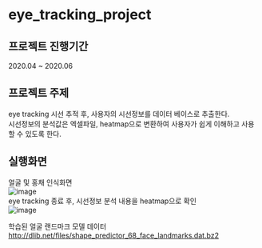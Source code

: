 # eye_tracking_project
프로젝트 진행기간
-----------------
  2020.04 ~ 2020.06  


프로젝트 주제
-----------------
  eye tracking 시선 추적 후, 사용자의 시선정보를 데이터 베이스로 추출한다.  
  시선정보의 분석값은 엑셀파일, heatmap으로 변환하여 사용자가 쉽게 이해하고 사용할 수 있도록 한다.


실행화면
-----------------
얼굴 및 홍채 인식화면  
![image](https://user-images.githubusercontent.com/50227394/86941727-3c9ab280-c17f-11ea-8500-9d3b3e6776d6.png)  
eye tracking 종료 후, 시선정보 분석 내용을 heatmap으로 확인  
![image](https://user-images.githubusercontent.com/50227394/86941899-753a8c00-c17f-11ea-9f8c-e7a49cabac9e.png)


학습된 얼굴 랜드마크 모델 데이터  
http://dlib.net/files/shape_predictor_68_face_landmarks.dat.bz2
